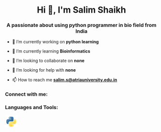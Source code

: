 <h1 align="center">Hi 👋, I'm Salim Shaikh</h1>
<h3 align="center">A passionate about using python programmer in bio field from India</h3>

- 🔭 I’m currently working on **python learning**

- 🌱 I’m currently learning **Bioinformatics**

- 👯 I’m looking to collaborate on **none**

- 🤝 I’m looking for help with **none**

- 📫 How to reach me **salim.s@atriauniversity.edu.in**

<h3 align="left">Connect with me:</h3>
<p align="left">
</p>

<h3 align="left">Languages and Tools:</h3>
<p align="left"> <a href="https://www.python.org" target="_blank" rel="noreferrer"> <img src="https://raw.githubusercontent.com/devicons/devicon/master/icons/python/python-original.svg" alt="python" width="40" height="40"/> </a> </p>


